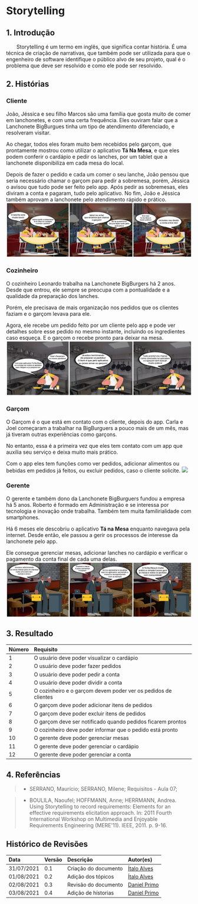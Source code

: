 # Storytelling

## 1. Introdução

&emsp;&emsp;Storytelling é um termo em inglês, que significa contar história. É uma técnica de criação de narrativas, que também pode ser utilizada para que o engenheiro de software identifique o público alvo de seu projeto, qual é o problema que deve ser resolvido e como ele pode ser resolvido.

## 2. Histórias

### Cliente

João, Jéssica e seu filho Marcos são uma família que gosta muito de comer em lanchonetes, e com uma certa frequência. Eles ouviram falar que a Lanchonete BigBurgues tinha um tipo de atendimento diferenciado, e resolveram visitar.

Ao chegar, todos eles foram muito bem recebidos pelo garçom, que prontamente mostrou como utilizar o aplicativo **Tá Na Mesa**, e que eles podem conferir o cardápio e pedir os lanches, por um tablet que a lanchonete disponibiliza em cada mesa do local.

Depois de fazer o pedido e cada um comer o seu lanche, João pensou que seria necessário chamar o garçom para pedir a sobremesa, porém, Jéssica o avisou que tudo pode ser feito pelo app. Após pedir as sobremesas, eles diviram a conta e pagaram, tudo pelo aplicativo. No fim, João e Jéssica também aprovam a lanchonete pelo atendimento rápido e prático.
![](./imagens/storytelling-cliente.jpg)

### Cozinheiro

O cozinheiro Leonardo trabalha na Lanchonete BigBurgers há 2 anos. Desde que entrou, ele sempre se preocupa com a pontualidade e a qualidade da preparação dos lanches.

Porém, ele precisava de mais organização nos pedidos que os clientes faziam e o garçom levava para ele.

Agora, ele recebe um pedido feito por um cliente pelo app e pode ver detalhes sobre esse pedido no mesmo instante, incluindo os ingredientes caso esqueça. E o garçom o recebe pronto para deixar na mesa.
![](./imagens/storytelling-cozinheiro.jpg)

### Garçom

O Garçom é o que está em contato com o cliente, depois do app. Carla e Joel começaram a trabalhar na BigBurguers a pouco mais de um mês, mas já tiveram outras experiências como garçons. 

No entanto, essa é a primeira vez que eles tem contato com um app que auxilia seu serviço e deixa muito mais prático.

Com o app eles tem funções como ver pedidos, adicionar alimentos ou bebidas em pedidos já feitos, ou excluir pedidos, caso o cliente solicite.
![](./imagens/storytelling-garçom.png)

### Gerente

O gerente e também dono da Lanchonete BigBurguers fundou a empresa há 5 anos. Roberto é formado em Administração e se interessa por tecnologia e inovação onde trabalha. Também tem muita familirialidade com smartphones.

Há 6 meses ele descobriu o aplicativo **Tá na Mesa** enquanto navegava pela internet. Desde então, ele passou a gerir os processos de interesse da lanchonete pelo app.

Ele consegue gerenciar mesas, adicionar lanches no cardápio e verificar o pagamento da conta final de cada uma delas.
![](./imagens/storytelling-gerente.jpg)

## 3. Resultado

| Número | Requisito                                                 |
| :----- | :-------------------------------------------------------- |
| 1      | O usuário deve poder visualizar o cardápio                |
| 2      | O usuário deve poder fazer pedidos                        |
| 3      | O usuário deve poder pedir a conta                        |
| 4      | O usuário deve poder dividir a conta                      |
| 5      | O cozinheiro e o garçom devem poder ver os pedidos de clientes        |
| 6      | O garçom deve poder adicionar itens de pedidos            |
| 7      | O garçom deve poder excluir itens de pedidos              |
| 8      | O garçom deve ser notificado quando pedidos ficarem prontos           |
| 9      | O cozinheiro deve poder informar que o pedido está pronto |
| 10     | O gerente deve poder gerenciar mesas                      |
| 11     | O gerente deve poder gerenciar o cardápio                 |
| 12     | O gerente deve poder gerenciar a conta                    |

## 4. Referências

> - SERRANO, Maurício; SERRANO, Milene; Requisitos - Aula 07;

> - BOULILA, Naoufel; HOFFMANN, Anne; HERRMANN, Andrea. Using Storytelling to record requirements: Elements for an effective requirements elicitation approach. In: 2011 Fourth International Workshop on Multimedia and Enjoyable Requirements Engineering (MERE'11). IEEE, 2011. p. 9-16.

## Histórico de Revisões

| Data       | Versão | Descrição            | Autor(es)                                        |
| :--------- | :----- | :------------------- | :----------------------------------------------- |
| 31/07/2021 | 0.1    | Criação do documento | [Ítalo Alves](https://github.com/alvesitalo)     |
| 01/08/2021 | 0.2    | Adição dos tópicos   | [Ítalo Alves](https://github.com/alvesitalo)     |
| 02/08/2021 | 0.3    | Revisão do documento | [Daniel Primo](https://github.com/danieldagerom) |
| 03/08/2021 | 0.4    | Adição de hístorias  | [Daniel Primo](https://github.com/danieldagerom) |
